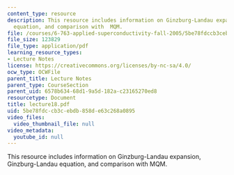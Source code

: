```yaml
---
content_type: resource
description: This resource includes information on Ginzburg-Landau expansion, Ginzburg-Landau
  equation, and comparison with  MQM.
file: /courses/6-763-applied-superconductivity-fall-2005/5be78fdccb3cebdb858de63c268a0895_lecture18.pdf
file_size: 123829
file_type: application/pdf
learning_resource_types:
- Lecture Notes
license: https://creativecommons.org/licenses/by-nc-sa/4.0/
ocw_type: OCWFile
parent_title: Lecture Notes
parent_type: CourseSection
parent_uid: 6578b634-68d1-9a5d-182a-c23165270ed8
resourcetype: Document
title: lecture18.pdf
uid: 5be78fdc-cb3c-ebdb-858d-e63c268a0895
video_files:
  video_thumbnail_file: null
video_metadata:
  youtube_id: null
---
```

This resource includes information on Ginzburg-Landau expansion, Ginzburg-Landau equation, and comparison with  MQM.